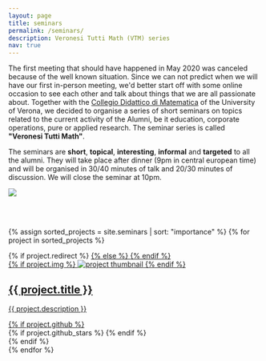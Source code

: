 ```yaml
---
layout: page
title: seminars
permalink: /seminars/
description: Veronesi Tutti Math (VTM) series
nav: true
---
```


The first meeting that should have happened in May 2020 was canceled because of the well known situation. Since we can not predict when we will have our first in-person meeting, we'd better start off with some online occasion to see each other and talk about things that we are all passionate about.
Together with the [Collegio Didattico di Matematica](https://www.di.univr.it/?ent=organo&id=657) of the University of Verona, we decided to organise a series of short seminars on topics related to the current activity of the Alumni, be it education, corporate operations, pure or applied research.
The seminar series is called **"Veronesi Tutti Math"**.

The seminars are **short**, **topical**, **interesting**, **informal** and **targeted** to all the alumni. They will take place after dinner (9pm in central european time) and will be organised in 30/40 minutes of talk and 20/30 minutes of discussion. We will close the seminar at 10pm.

<div class="row mt-3">
    <div class="col-sm mt-3 mt-md-0">
        <img class="img-fluid rounded z-depth-1" src="{{ site.baseurl }}/assets/img/almath-dipartimento.png">
    </div>
</div>

<br><br>
<div class="projects grid">

  {% assign sorted_projects = site.seminars | sort: "importance" %}
  {% for project in sorted_projects %}
  <div class="grid-item">
    {% if project.redirect %}
    <a href="{{ project.redirect }}" target="_blank">
    {% else %}
    <a href="{{ project.url | relative_url }}">
    {% endif %}
      <div class="card hoverable">
        {% if project.img %}
        <img src="{{ project.img | relative_url }}" alt="project thumbnail">
        {% endif %}
        <div class="card-body">
          <h2 class="card-title text-lowercase">{{ project.title }}</h2>
          <p class="card-text">{{ project.description }}</p>
          <div class="row ml-1 mr-1 p-0">
            {% if project.github %}
            <div class="github-icon">
              <div class="icon" data-toggle="tooltip" title="Code Repository">
                <a href="{{ project.github }}" target="_blank"><i class="fab fa-github gh-icon"></i></a>
              </div>
              {% if project.github_stars %}
              <span class="stars" data-toggle="tooltip" title="GitHub Stars">
                <i class="fas fa-star"></i>
                <span id="{{ project.github_stars }}-stars"></span>
              </span>
              {% endif %}
            </div>
            {% endif %}
          </div>
        </div>
      </div>
    </a>
  </div>
{% endfor %}

</div>
